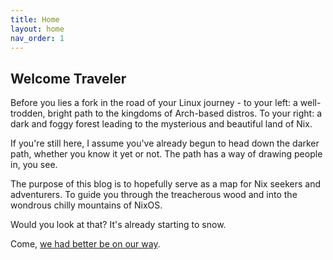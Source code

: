 ```yaml
---
title: Home
layout: home
nav_order: 1
---
```



## Welcome Traveler

Before you lies a fork in the road of your Linux journey - to your left: a well-trodden, bright path to the kingdoms of Arch-based distros. To your right: a dark and foggy forest leading to the mysterious and beautiful land of Nix.

If you're still here, I assume you've already begun to head down the darker path, whether you know it yet or not. The path has a way of drawing people in, you see.

The purpose of this blog is to hopefully serve as a map for Nix seekers and adventurers. To guide you through the treacherous wood and into the wondrous chilly mountains of NixOS.

Would you look at that? It's already starting to snow. 

Come, [we had better be on our way].

[we had better be on our way]: https://auricviolet.github.io/docs/Getting%20Started.html
